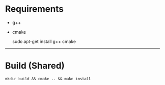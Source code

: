 # Requirements

- g++
- cmake

    sudo apt-get install g++ cmake

---

# Build (Shared)

    mkdir build && cmake .. && make install
